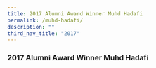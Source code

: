 ```yaml
---
title: 2017 Alumni Award Winner Muhd Hadafi
permalink: /muhd-hadafi/
description: ""
third_nav_title: "2017"
---
```



### 2017 Alumni Award Winner Muhd Hadafi
